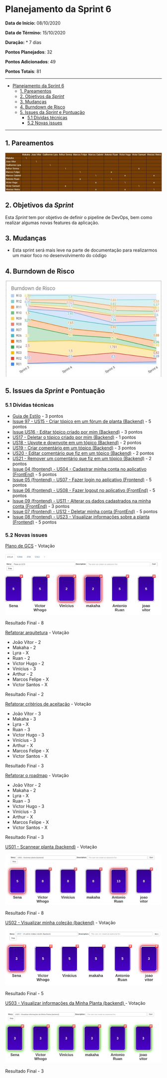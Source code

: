 # Planejamento da Sprint 6

**Data de Início:** 08/10/2020  

**Data de Término:** 15/10/2020

**Duração:** * 7 dias

**Pontos Planejados**: 32

**Pontos Adicionados**: 49

**Pontos Totais**: 81

-------

- [Planejamento da Sprint 6](#planejamento-da-sprint-6)
  - [1. Pareamentos](#1-pareamentos)
  - [2. Objetivos da _Sprint_](#2-objetivos-da-sprint)
  - [3. Mudanças](#3-mudanças)
  - [4. Burndown de Risco](#4-burndown-de-risco)
  - [5. Issues da _Sprint_ e Pontuação](#5-issues-da-sprint-e-pontuação)
    - [5.1 Dívidas técnicas](#51-dívidas-técnicas)
    - [5.2 Novas issues](#52-novas-issues)

-------

## 1. Pareamentos

![Pareamentos](img/pairing.jpg)

## 2. Objetivos da _Sprint_

Esta _Sprint_ tem por objetivo de definir o pipeline de DevOps, bem como realizar algumas novas features da aplicação.

## 3. Mudanças

- Esta sprint será mais leve na parte de documentação para realizarmos um maior foco no desenvolvimento do código

## 4. Burndown de Risco

![risk_burndown](img/risk_burndown.jpg)

## 5. Issues da _Sprint_ e Pontuação

### 5.1 Dívidas técnicas

- [Guia de Estilo](https://github.com/fga-eps-mds/2020.1-Grupo2-wiki/issues/59) - 3 pontos
- [Issue 97 - US15 - Criar tópico em um fórum de planta (Backend)](https://github.com/fga-eps-mds/2020.1-Grupo2-BackEnd/issues/97) - 5 pontos
- [Issue US16 - Editar tópico criado por mim (Backend)](https://github.com/fga-eps-mds/2020.1-Grupo2-BackEnd/issues/98) - 3 pontos
- [US17 - Deletar o tópico criado por mim (Backend)](https://github.com/fga-eps-mds/2020.1-Grupo2-BackEnd/issues/99) - 1 pontos
- [US18 - Upvote e downvote em um tópico (Backend)](https://github.com/fga-eps-mds/2020.1-Grupo2-BackEnd/issues/100) - 2 pontos
- [US19 - Criar comentário em um tópico (Backend)](https://github.com/fga-eps-mds/2020.1-Grupo2-BackEnd/issues/101) - 3 pontos
- [US20 - Editar comentário que fiz em um tópico (Backend)](https://github.com/fga-eps-mds/2020.1-Grupo2-BackEnd/issues/102) - 2 pontos
- [US21 - Remover um comentário que fiz em um tópico (Backend)](https://github.com/fga-eps-mds/2020.1-Grupo2-BackEnd/issues/103) - 2 pontos
- [Issue 04 (frontend) - US04 - Cadastrar minha conta no aplicativo (FrontEnd)](https://github.com/fga-eps-mds/2020.1-Grupo2-FrontEnd/issues/4) - 5 pontos
- [Issue 05 (frontend) - US07 - Fazer login no aplicativo (Frontend)](https://github.com/fga-eps-mds/2020.1-Grupo2-FrontEnd/issues/5) - 5 pontos
- [Issue 06 (frontend) - US08 - Fazer logout no aplicativo (FrontEnd)](https://github.com/fga-eps-mds/2020.1-Grupo2-FrontEnd/issues/6) - 5 pontos
- [Issue 09 (frontend) - US11 - Alterar os dados cadastrados na minha conta (FrontEnd)](https://github.com/fga-eps-mds/2020.1-Grupo2-BackEnd/issues/9) - 3 pontos
- [Issue 07 (frontend) - US12 - Deletar minha conta (FrontEnd)](https://github.com/fga-eps-mds/2020.1-Grupo2-FrontEnd/issues/7) - 5 pontos
- [Issue 08 (frontend) - US23 - Visualizar informações sobre a planta (Frontend)](https://github.com/fga-eps-mds/2020.1-Grupo2-FrontEnd/issues/8) - 5 pontos

### 5.2 Novas issues

[Plano de GCS](https://github.com/fga-eps-mds/2020.1-Grupo2-wiki/issues/94) - Votação

![GCS_pont](img/GCS_pont.jpg)

Resultado Final - 8

[Refatorar arquitetura](https://github.com/fga-eps-mds/2020.1-Grupo2-wiki/issues/95) - Votação

- João Vítor - 2
- Makaha - 2
- Lyra - X
- Ruan - 2
- Victor Hugo - 2
- Vinícius - 3
- Arthur - 2
- Marcos Felipe - X
- Victor Santos - X

Resultado Final - 2

[Refatorar critérios de aceitação](https://github.com/fga-eps-mds/2020.1-Grupo2-wiki/issues/96) - Votação

- João Vítor - 3
- Makaha - 3
- Lyra - X
- Ruan - 3
- Victor Hugo - 3
- Vinícius - 3
- Arthur - X
- Marcos Felipe - X
- Victor Santos - X

Resultado Final - 3

[Refatorar o roadmap](https://github.com/fga-eps-mds/2020.1-Grupo2-wiki/issues/97) - Votação

- João Vítor - 2
- Makaha - 2
- Lyra - X
- Ruan - 3
- Victor Hugo - 3
- Vinícius - 3
- Arthur - X
- Marcos Felipe - X
- Victor Santos - X

Resultado Final - 3

[US01 - Scannear planta (backend)](https://github.com/fga-eps-mds/2020.1-Grupo2-BackEnd/issues/83) - Votação

![US01_back](img/US01_back.jpg)

Resultado Final - 8

[US02 - Visualizar minha coleção (backend)](https://github.com/fga-eps-mds/2020.1-Grupo2-BackEnd/issues/84) - Votação

![US02_back](img/US02_back.png)

Resultado Final - 5

[US03 - Visualizar informações da Minha Planta (backend) ](https://github.com/fga-eps-mds/2020.1-Grupo2-BackEnd/issues/85) - Votação

![US03_back](img/US03_back.jpg)

Resultado Final - 3
